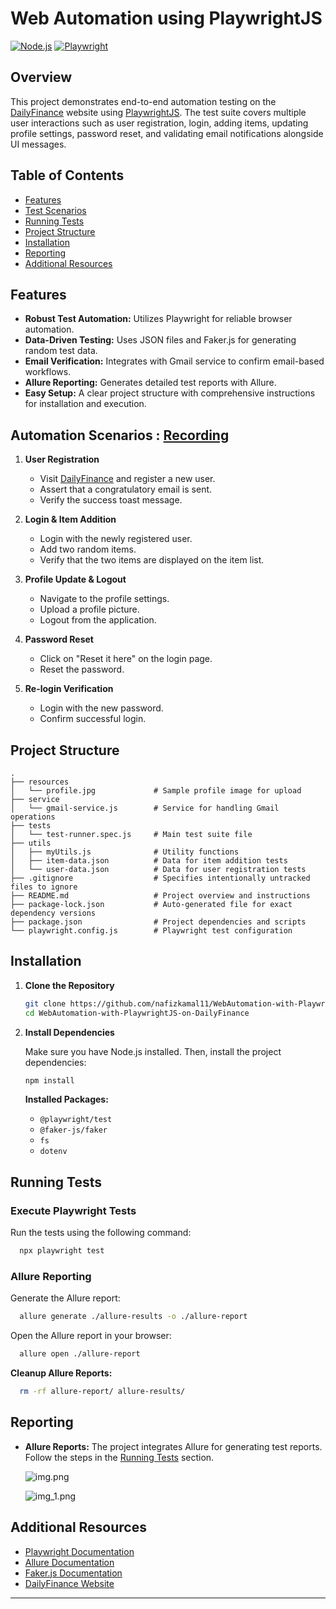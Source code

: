 # Web Automation using PlaywrightJS

[![Node.js](https://img.shields.io/badge/Node.js-%3E%3D12-brightgreen)](https://nodejs.org/en/)
[![Playwright](https://img.shields.io/badge/Playwright-%3E%3D1.0-blue)](https://playwright.dev/)

## Overview

This project demonstrates end-to-end automation testing on the [DailyFinance](https://dailyfinance.roadtocareer.net/) website using [PlaywrightJS](https://playwright.dev/). The test suite covers multiple user interactions such as user registration, login, adding items, updating profile settings, password reset, and validating email notifications alongside UI messages.

## Table of Contents

- [Features](#features)
- [Test Scenarios](#test-scenarios)
- [Running Tests](#running-tests)
- [Project Structure](#project-structure)
- [Installation](#installation)
- [Reporting](#reporting)
- [Additional Resources](#additional-resources)

## Features

- **Robust Test Automation:** Utilizes Playwright for reliable browser automation.
- **Data-Driven Testing:** Uses JSON files and Faker.js for generating random test data.
- **Email Verification:** Integrates with Gmail service to confirm email-based workflows.
- **Allure Reporting:** Generates detailed test reports with Allure.
- **Easy Setup:** A clear project structure with comprehensive instructions for installation and execution.


## Automation Scenarios : [Recording](https://go.screenpal.com/watch/cTn1ILnheNg)

1. **User Registration**
    - Visit [DailyFinance](https://dailyfinance.roadtocareer.net/) and register a new user.
    - Assert that a congratulatory email is sent.
    - Verify the success toast message.

2. **Login & Item Addition**
    - Login with the newly registered user.
    - Add two random items.
    - Verify that the two items are displayed on the item list.

3. **Profile Update & Logout**
    - Navigate to the profile settings.
    - Upload a profile picture.
    - Logout from the application.

4. **Password Reset**
    - Click on "Reset it here" on the login page.
    - Reset the password.

5. **Re-login Verification**
    - Login with the new password.
    - Confirm successful login.

## Project Structure

```plaintext
.
├── resources
│   └── profile.jpg             # Sample profile image for upload
├── service
│   └── gmail-service.js        # Service for handling Gmail operations
├── tests
│   └── test-runner.spec.js     # Main test suite file
├── utils
│   ├── myUtils.js              # Utility functions
│   ├── item-data.json          # Data for item addition tests
│   └── user-data.json          # Data for user registration tests
├── .gitignore                  # Specifies intentionally untracked files to ignore
├── README.md                   # Project overview and instructions
├── package-lock.json           # Auto-generated file for exact dependency versions
├── package.json                # Project dependencies and scripts
└── playwright.config.js        # Playwright test configuration
```

## Installation

1. **Clone the Repository**

   ```bash
   git clone https://github.com/nafizkamal11/WebAutomation-with-PlaywrightJS-on-DailyFinance.git
   cd WebAutomation-with-PlaywrightJS-on-DailyFinance
   ```

2. **Install Dependencies**

   Make sure you have Node.js installed. Then, install the project dependencies:

   ```bash
   npm install
   ```

   **Installed Packages:**
    - `@playwright/test`
    - `@faker-js/faker`
    - `fs`
    - `dotenv`

## Running Tests

### Execute Playwright Tests

Run the tests using the following command:

```bash
  npx playwright test
```

### Allure Reporting

Generate the Allure report:

```bash
  allure generate ./allure-results -o ./allure-report
```

Open the Allure report in your browser:

```bash
  allure open ./allure-report
```

**Cleanup Allure Reports:**

```bash
  rm -rf allure-report/ allure-results/
```


## Reporting

- **Allure Reports:** The project integrates Allure for generating test reports. Follow the steps in the [Running Tests](#running-tests) section.

    ![img.png](img.png)
  
    ![img_1.png](img_1.png)

## Additional Resources

- [Playwright Documentation](https://playwright.dev/docs/intro)
- [Allure Documentation](https://docs.qameta.io/allure/)
- [Faker.js Documentation](https://fakerjs.dev/)
- [DailyFinance Website](https://dailyfinance.roadtocareer.net/)

---